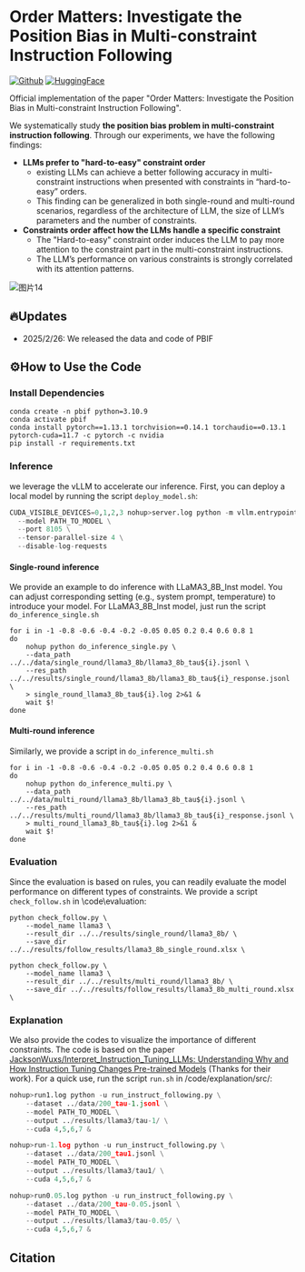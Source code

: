 # Order Matters: Investigate the Position Bias in Multi-constraint Instruction Following

[![Github](https://img.shields.io/static/v1?logo=github&style=flat&color=pink&label=github&message=meowpass/FollowComplexInstruction)]([https://github.com/meowpass/PBIF](https://github.com/meowpass/PBIF))
[![HuggingFace](https://img.shields.io/badge/%F0%9F%A4%97-huggingface-yellow)](https://huggingface.co/datasets/Abbey4799/Complex-Instructions-DPO)

Official implementation of the paper "Order Matters: Investigate the Position Bias in Multi-constraint Instruction Following". 

We systematically study **the position bias problem in multi-constraint
instruction following**. Through our experiments, we have the following findings:

- **LLMs prefer to "hard-to-easy" constraint order**
  - existing LLMs can achieve a better following accuracy in multi-constraint instructions when presented with constraints in “hard-to-easy” orders. 
  - This finding can be generalized in both single-round and multi-round scenarios, regardless of the architecture of LLM, the size of LLM’s parameters and the number of constraints.
- **Constraints order affect how the LLMs handle a specific constraint**
  - The "Hard-to-easy" constraint order induces the LLM to pay more attention to the constraint part in the multi-constraint instructions.
  - The LLM’s performance on various constraints is strongly correlated with its attention patterns.


![图片14](https://github.com/user-attachments/assets/d6c641de-60df-4d93-9ba4-515929b4e1b4)


## 🔥Updates

* 2025/2/26: We released the data and code of PBIF

## ⚙️How to Use the Code

### Install Dependencies

```
conda create -n pbif python=3.10.9
conda activate pbif
conda install pytorch==1.13.1 torchvision==0.14.1 torchaudio==0.13.1 pytorch-cuda=11.7 -c pytorch -c nvidia
pip install -r requirements.txt
```

### Inference

we leverage the vLLM to accelerate our inference. First, you can deploy a local model by running the script `deploy_model.sh`:

```python
CUDA_VISIBLE_DEVICES=0,1,2,3 nohup>server.log python -m vllm.entrypoints.openai.api_server \
  --model PATH_TO_MODEL \
  --port 8105 \
  --tensor-parallel-size 4 \
  --disable-log-requests
```



#### Single-round inference

We provide an example to do inference with LLaMA3_8B_Inst model. You can adjust corresponding setting (e.g., system prompt, temperature) to introduce your model. For LLaMA3_8B_Inst model, just run the script `do_inference_single.sh`

```shell
for i in -1 -0.8 -0.6 -0.4 -0.2 -0.05 0.05 0.2 0.4 0.6 0.8 1
do
    nohup python do_inference_single.py \
    --data_path ../../data/single_round/llama3_8b/llama3_8b_tau${i}.jsonl \
    --res_path ../../results/single_round/llama3_8b/llama3_8b_tau${i}_response.jsonl \
    > single_round_llama3_8b_tau${i}.log 2>&1 &
    wait $! 
done
```




#### Multi-round inference

Similarly, we provide a script in `do_inference_multi.sh`

```shell
for i in -1 -0.8 -0.6 -0.4 -0.2 -0.05 0.05 0.2 0.4 0.6 0.8 1
do
    nohup python do_inference_multi.py \
    --data_path ../../data/multi_round/llama3_8b/llama3_8b_tau${i}.jsonl \
    --res_path ../../results/multi_round/llama3_8b/llama3_8b_tau${i}_response.jsonl \
    > multi_round_llama3_8b_tau${i}.log 2>&1 &
    wait $! 
done
```



### Evaluation

Since the evaluation is based on rules, you can readily evaluate the model performance on different types of constraints. We provide a script `check_follow.sh` in \code\evaluation:

```shell
python check_follow.py \
    --model_name llama3 \
    --result_dir ../../results/single_round/llama3_8b/ \
    --save_dir ../../results/follow_results/llama3_8b_single_round.xlsx \

python check_follow.py \
    --model_name llama3 \
    --result_dir ../../results/multi_round/llama3_8b/ \
    --save_dir ../../results/follow_results/llama3_8b_multi_round.xlsx \
```

### Explanation

We also provide the codes to visualize the importance of different constraints. The code is based on the paper [JacksonWuxs/Interpret_Instruction_Tuning_LLMs: Understanding Why and How Instruction Tuning Changes Pre-trained Models](https://github.com/JacksonWuxs/Interpret_Instruction_Tuning_LLMs) (Thanks for their work). For a quick use, run the script `run.sh` in /code/explanation/src/:

```python
nohup>run1.log python -u run_instruct_following.py \
    --dataset ../data/200_tau-1.jsonl \
    --model PATH_TO_MODEL \
    --output ../results/llama3/tau-1/ \
    --cuda 4,5,6,7 &

nohup>run-1.log python -u run_instruct_following.py \
    --dataset ../data/200_tau1.jsonl \
    --model PATH_TO_MODEL \
    --output ../results/llama3/tau1/ \
    --cuda 4,5,6,7 &

nohup>run0.05.log python -u run_instruct_following.py \
    --dataset ../data/200_tau-0.05.jsonl \
    --model PATH_TO_MODEL \
    --output ../results/llama3/tau-0.05/ \
    --cuda 4,5,6,7 &
```



## Citation

```

```

